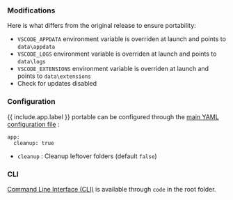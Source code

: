 ### Modifications

Here is what differs from the original release to ensure portability:

* `VSCODE_APPDATA` environment variable is overriden at launch and points to `data\appdata`
* `VSCODE_LOGS` environment variable is overriden at launch and points to `data\logs`
* `VSCODE_EXTENSIONS` environment variable is overriden at launch and points to `data\extensions`
* Check for updates disabled

### Configuration

{{ include.app.label }} portable can be configured through the [main YAML configuration file](/doc/configuration/) :

<div class="language-yml highlighter-rouge"><div class="highlight"><pre class="highlight"><code>app:
  cleanup: true
</code></pre></div></div>

* `cleanup` : Cleanup leftover folders (default `false`)

### CLI

[Command Line Interface (CLI)](https://code.visualstudio.com/docs/editor/command-line) is available through `code` in the root folder.